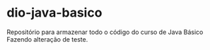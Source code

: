 # dio-java-basico
Repositório para armazenar todo o código do curso de Java Básico
Fazendo alteração de teste.
